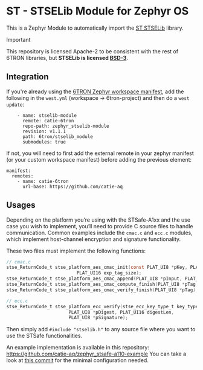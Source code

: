 # ST - STSELib Module for Zephyr OS

This is a Zephyr Module to automatically import the [ST STSELib](https://github.com/STMicroelectronics/STSELib) library.

> [!IMPORTANT]
>
> This repository is licensed Apache-2 to be consistent with the rest of 6TRON libraries, but **STSELib is licensed [BSD-3](https://github.com/STMicroelectronics/STSELib/blob/main/LICENSE.txt)**.

## Integration

If you're already using the [6TRON Zephyr workspace manifest](https://github.com/catie-aq/6tron_zephyr-workspace), add the following in the `west.yml` (workspace -> 6tron-project) and then do a `west update`:

``````
    - name: stselib-module
      remote: catie-6tron
      repo-path: zephyr_stselib-module
      revision: v1.1.1
      path: 6tron/stselib_module
      submodules: true
``````

If not, you will need to first add the external remote in your zephyr manifest (or your custom workspace manifest) before adding the previous element:

``````
manifest:
  remotes:
    - name: catie-6tron
      url-base: https://github.com/catie-aq
``````

## Usages

Depending on the platform you’re using with the STSafe-A1xx and the use case you wish to implement, you’ll need to provide C source files to handle communication. Common examples include the `cmac.c` and `ecc.c` modules, which implement host-channel encryption and signature functionality.

These two files must implement the following functions: 
```C
// cmac.c
stse_ReturnCode_t stse_platform_aes_cmac_init(const PLAT_UI8 *pKey, PLAT_UI16 key_length,
					      PLAT_UI16 exp_tag_size);
stse_ReturnCode_t stse_platform_aes_cmac_append(PLAT_UI8 *pInput, PLAT_UI16 length);
stse_ReturnCode_t stse_platform_aes_cmac_compute_finish(PLAT_UI8 *pTag, PLAT_UI8 *pTagLen);
stse_ReturnCode_t stse_platform_aes_cmac_verify_finish(PLAT_UI8 *pTag);

// ecc.c
stse_ReturnCode_t stse_platform_ecc_verify(stse_ecc_key_type_t key_type, const PLAT_UI8 *pPubKey,
					   PLAT_UI8 *pDigest, PLAT_UI16 digestLen,
					   PLAT_UI8 *pSignature);
```

Then simply add `#include "stselib.h"` to any source file where you want to use the STSafe functionalities.

An example implementation is available in this repository: https://github.com/catie-aq/zephyr_stsafe-a110-example
You can take a look at [this commit](https://github.com/catie-aq/zephyr_zest_security_secure-element_tester/commit/524f36a942f5477f8f60efb41ad82148ba56ef96) for the minimal configuration needed. 



